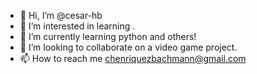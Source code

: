 - 👋 Hi, I’m @cesar-hb
- 👀 I’m interested in learning .
- 🌱 I’m currently learning python and others!
- 💞️ I’m looking to collaborate on a video game project.
- 📫 How to reach me chenriquezbachmann@gmail.com

<!---
cesar-hb/cesar-hb is a ✨ special ✨ repository because its `README.md` (this file) appears on your GitHub profile.
You can click the Preview link to take a look at your changes.
--->
